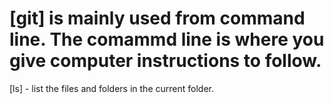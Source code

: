 # [git] is mainly used from command line. The comammd line is where you give computer instructions to follow.

[ls] - list the files and folders in the current folder.
